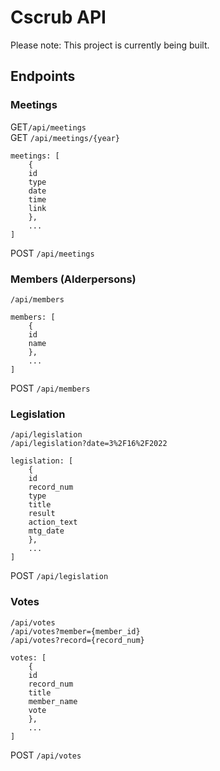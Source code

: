 # Cscrub API

Please note: This project is currently being built.

## Endpoints

### Meetings
GET`/api/meetings` </br>
GET `/api/meetings/{year}`
```
meetings: [
    {
    id
    type
    date
    time
    link
    },
    ...
]
```
POST `/api/meetings`

### Members (Alderpersons)
`/api/members`
```
members: [
    {
    id
    name
    },
    ...
]
```
POST `/api/members`

### Legislation
`/api/legislation`</br>
`/api/legislation?date=3%2F16%2F2022`
```
legislation: [
    {
    id
    record_num
    type
    title
    result
    action_text
    mtg_date
    },
    ...
]
```
POST `/api/legislation`

### Votes
`/api/votes`</br>
`/api/votes?member={member_id}`</br>
`/api/votes?record={record_num}`
```
votes: [
    {
    id
    record_num
    title
    member_name
    vote
    },
    ...
]
```
POST `/api/votes`
